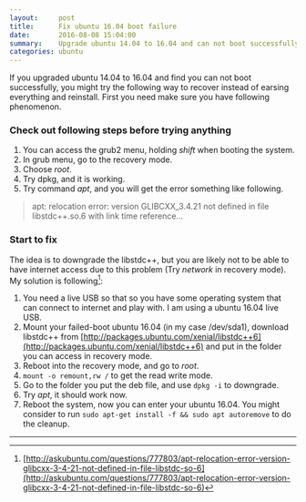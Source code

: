 ```yaml
---
layout:     post
title:      Fix ubuntu 16.04 boot failure
date:       2016-08-08 15:04:00
summary:    Upgrade ubuntu 14.04 to 16.04 and can not boot successfully, how to fix that!
categories: ubuntu
---
```


If you upgraded ubuntu 14.04 to 16.04 and find you can not boot successfully, you might try the following way to recover instead of earsing everything and reinstall. First you need make sure you have following phenomenon.

### Check out following steps before trying anything

  1. You can access the grub2 menu, holding _shift_ when booting the system.
  2. In grub menu, go to the recovery mode.
  3. Choose _root_.
  4. Try dpkg, and it is working.
  5. Try command _apt_, and you will get the error something like following.

> apt: relocation error: version GLIBCXX_3.4.21 not defined in file libstdc++.so.6 with link time reference...  

### Start to fix

The idea is to downgrade the libstdc++, but you are likely not to be able to have internet access due to this problem (Try _network_ in recovery mode). My solution is following[^1]:

  1. You need a live USB so that so you have some operating system that can connect to internet and play with. I am using a ubuntu 16.04 live USB.
  2. Mount your failed-boot ubuntu 16.04 (in my case /dev/sda1), download libstdc++ from [http://packages.ubuntu.com/xenial/libstdc++6](http://packages.ubuntu.com/xenial/libstdc++6) and put in the folder you can access in recovery mode.
  3. Reboot into the recovery mode, and go to _root_.
  4. `mount -o remount,rw /` to get the read write mode.
  5. Go to the folder you put the deb file, and use `dpkg -i` to downgrade.
  6. Try _apt_, it should work now.
  7. Reboot the system, now you can enter your ubuntu 16.04. You might consider to run `sudo apt-get install -f && sudo apt autoremove` to do the cleanup.
 
---

[^1]: [http://askubuntu.com/questions/777803/apt-relocation-error-version-glibcxx-3-4-21-not-defined-in-file-libstdc-so-6](http://askubuntu.com/questions/777803/apt-relocation-error-version-glibcxx-3-4-21-not-defined-in-file-libstdc-so-6)
